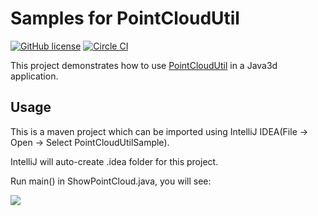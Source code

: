 # Samples for PointCloudUtil
[![GitHub license](https://img.shields.io/github/license/Jimmie00x0000/PointCloudUtilSample.svg)](https://github.com/Jimmie00x0000/PointCloudUtilSample/blob/master/LICENSE)
[![Circle CI](https://img.shields.io/circleci/project/github/Jimmie00x0000/PointCloudUtilSample/master.svg)](https://circleci.com/gh/Jimmie00x0000/PointCloudUtilSample/tree/master)

This project demonstrates how to use [PointCloudUtil](https://github.com/Jimmie00x0000/PointCloudUtil) in a Java3d application.

## Usage
This is a maven project which can be imported using IntelliJ IDEA(File -> Open -> Select PointCloudUtilSample). 

IntelliJ will auto-create .idea folder for this project. 

Run main() in ShowPointCloud.java, you will see:

![](https://jimmie00x0000.github.io/img/20181109162048.png)
